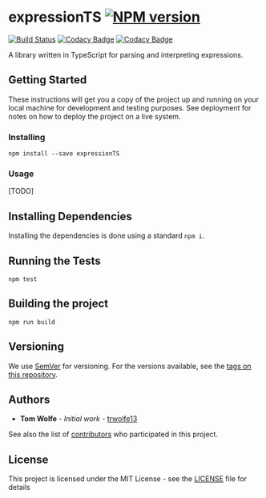 # expressionTS  [![NPM version](https://badge.fury.io/js/expressionts.svg)](http://badge.fury.io/js/expressionts)

[![Build Status](https://travis-ci.org/trwolfe13/expressionTS.svg?branch=master)](https://travis-ci.org/trwolfe13/expressionTS) [![Codacy Badge](https://api.codacy.com/project/badge/Grade/a41fe0aa8b904edbbb68ce9132e44373)](https://www.codacy.com/app/trwolfe13/expressionTS?utm_source=github.com&amp;utm_medium=referral&amp;utm_content=trwolfe13/expressionTS&amp;utm_campaign=Badge_Grade) [![Codacy Badge](https://api.codacy.com/project/badge/Coverage/a41fe0aa8b904edbbb68ce9132e44373)](https://www.codacy.com/app/trwolfe13/expressionTS?utm_source=github.com&utm_medium=referral&utm_content=trwolfe13/expressionTS&utm_campaign=Badge_Coverage)

A library written in TypeScript for parsing and interpreting expressions.

## Getting Started

These instructions will get you a copy of the project up and running on your local machine for development and testing purposes. See deployment for notes on how to deploy the project on a live system.

### Installing

```batchfile
npm install --save expressionTS
```

### Usage

[TODO]

## Installing Dependencies

Installing the dependencies is done using a standard ```npm i```.

## Running the Tests

```shell
npm test
```

## Building the project

```shell
npm run build
```

## Versioning

We use [SemVer](http://semver.org/) for versioning. For the versions available, see the [tags on this repository](https://github.com/trwolfe13/expressionTS/tags).

## Authors

* **Tom Wolfe** - *Initial work* - [trwolfe13](https://github.com/trwolfe13)

See also the list of [contributors](https://github.com/trwolfe13/expressionTS/contributors) who participated in this project.

## License

This project is licensed under the MIT License - see the [LICENSE](LICENSE) file for details

